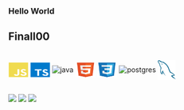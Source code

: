 ### Hello World 

## Finall00

<div style="display: inline_block"><br>
  <img align="center" alt="Js" height="30" width="40" src="https://raw.githubusercontent.com/devicons/devicon/master/icons/javascript/javascript-plain.svg">
  <img align="center" alt="Type" height="30" width="40" src="https://raw.githubusercontent.com/devicons/devicon/master/icons/typescript/typescript-original.svg">
  <img align="center" alt="java" height="50" width="50" src="https://cdn.jsdelivr.net/gh/devicons/devicon/icons/java/java-original-wordmark.svg">
  <img align="center" alt="HTML" height="30" width="40" src="https://raw.githubusercontent.com/devicons/devicon/master/icons/html5/html5-original.svg">
  <img align="center" alt="CSS" height="30" width="40" src="https://raw.githubusercontent.com/devicons/devicon/master/icons/css3/css3-original.svg">
  <img align="center" alt="postgres" height="40" width="36" src="https://cdn.jsdelivr.net/gh/devicons/devicon/icons/postgresql/postgresql-original.svg">
  <img align="center" alt="mysql" height="40" width="36" src="https://raw.githubusercontent.com/devicons/devicon/master/icons/mysql/mysql-plain.svg">
</div>  
  
  ##
 
<div> 
  <a href="discord" target="_blank"><img src="https://img.shields.io/badge/Discord-7289DA?style=for-the-badge&logo=discord&logoColor=white" target="_blank"></a>   
  <a href = "colocar o email"><img src="https://img.shields.io/badge/-Gmail-%23333?style=for-the-badge&logo=gmail&logoColor=white" target="_blank"></a>
  <a href="Colocar o linkedin" target="_blank"><img src="https://img.shields.io/badge/-LinkedIn-%230077B5?style=for-the-badge&logo=linkedin&logoColor=white" target="_blank"></a>     
</div>

##
  
